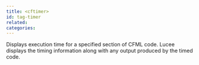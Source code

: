 ```yaml
---
title: <cftimer>
id: tag-timer
related:
categories:
---
```


Displays execution time for a specified section of CFML code.
		Lucee displays the timing information along with any output produced by the timed code.